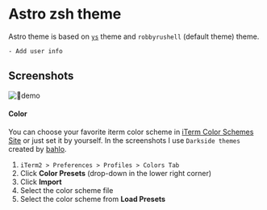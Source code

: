 # Astro zsh theme
Astro theme is based on [`ys`](http://blog.ysmood.org/my-ys-terminal-theme/) theme and `robbyrushell` (default theme) theme. 

    - Add user info

## Screenshots
![demo](./astro.png)

#### Color
You can choose your favorite iterm color scheme in [iTerm Color Schemes Site](http://www.iterm2colorschemes.com) or just set it by yourself. In the screenshots I use `Darkside themes` created by [bahlo](https://github.com/bahlo/iterm-colors/blob/master/colors/Darkside.itermcolors).

1. `iTerm2 > Preferences > Profiles > Colors Tab`
2. Click **Color Presets** (drop-down in the lower right corner)
3. Click **Import**
4. Select the color scheme file
5. Select the color scheme from **Load Presets**
